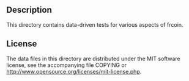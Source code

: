 Description
------------

This directory contains data-driven tests for various aspects of frcoin.

License
--------

The data files in this directory are distributed under the MIT software
license, see the accompanying file COPYING or
http://www.opensource.org/licenses/mit-license.php.

